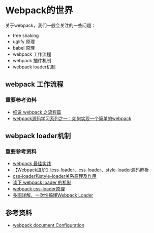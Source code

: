 # Webpack的世界

关于webpack，我们一般会关注的一些问题：

* tree shaking
* uglify 原理
* babel 原理
* webpack 工作流程
* webpack 插件机制
* webpack loader机制

## webpack 工作流程

### 重要参考资料

* [细说 webpack 之流程篇](https://developer.aliyun.com/article/61047)
* [webpack源码学习系列之一：如何实现一个简单的webpack](https://github.com/youngwind/blog/issues/99)

## webpack loader机制

### 重要参考资料

* [webpack 最佳实践](https://juejin.cn/post/6982361231071903781)
* [【Webpack进阶】less-loader、css-loader、style-loader源码解析](https://zhuanlan.zhihu.com/p/360552757)
* [css-loader和style-loader关系原理及作用](https://juejin.cn/post/7024320441342754846)
* [谈下 webpack loader 的机制](https://segmentfault.com/a/1190000040764902)
* [webpack css-loader原理](https://blog.csdn.net/weixin_39877050/article/details/111164129)
* [多图详解，一次性搞懂Webpack Loader](https://juejin.cn/post/6992754161221632030)

## 参考资料

* [webpack document Configuration](https://webpack.js.org/configuration/)
